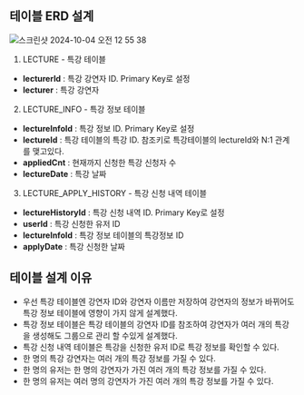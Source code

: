 ## 테이블 ERD 설계
![스크린샷 2024-10-04 오전 12 55 38](https://github.com/user-attachments/assets/3f5c7737-d50b-403a-b621-6244256308aa)

1. LECTURE - 특강 테이블
- **lecturerId** : 특강 강연자 ID. Primary Key로 설정
- **lecturer** : 특강 강연자

2. LECTURE_INFO - 특강 정보 테이블
- **lectureInfoId** : 특강 정보 ID. Primary Key로 설정
- **lectureId** : 특강 테이블의 특강 ID. 참조키로 특강테이블의 lectureId와 N:1 관계를 맺고있다.
- **appliedCnt** : 현재까지 신청한 특강 신청자 수
- **lectureDate** : 특강 날짜
 
3. LECTURE_APPLY_HISTORY - 특강 신청 내역 테이블
- **lectureHistoryId** : 특강 신청 내역 ID. Primary Key로 설정
- **userId** : 특강 신청한 유저 ID
- **lectureInfoId** : 특강 정보 테이블의 특강정보 ID
- **applyDate** : 특강 신청한 날짜

## 테이블 설계 이유
- 우선 특강 테이블엔 강연자 ID와 강연자 이름만 저장하여 강연자의 정보가 바뀌어도 특강 정보 테이블에 영향이 가지 않게 설계했다.
- 특강 정보 테이블은 특강 테이블의 강연자 ID를 참조하여 강연자가 여러 개의 특강을 생성해도 그룹으로 관리 할 수있게 설계했다.
- 특강 신청 내역 테이블은 특강을 신청한 유저 ID로 특강 정보를 확인할 수 있다.
- 한 명의 특강 강연자는 여러 개의 특강 정보를 가질 수 있다.
- 한 명의 유저는 한 명의 강연자가 가진 여러 개의 특강 정보를 가질 수 있다.
- 한 명의 유저는 여러 명의 강연자가 가진 여러 개의 특강 정보를 가질 수 있다. 